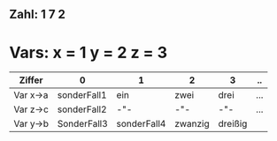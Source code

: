 
##  Zahl: 1 7 2
#   Vars:  x = 1 y = 2 z = 3

Ziffer   |    0      |   1     |   2    | 3 |..
-------- | --------  | --------| -------|----|---
Var x->a |sonderFall1| ein     | zwei | drei | ...
Var z->c |sonderFall2|  -"-    | -"-   | -"- | ...
Var y->b | SonderFall3    | sonderFall4  | zwanzig | dreißig|

